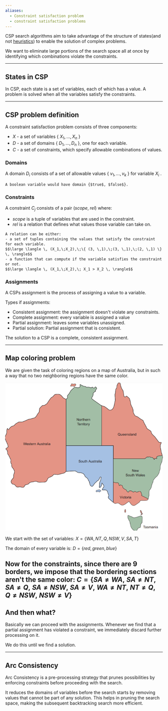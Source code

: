 ```yaml
---
aliases:
  - Constraint satisfaction problem
  - constraint satisfaction problems
---
```

CSP search algorithms aim to take advantage of the structure of states(and not [heuristics](../Artificial%20Intelligence/Heuristics.md)) to enable the solution of complex problems.

We want to eliminate large portions of the search space all at once by identifying which combinations violate the constraints.

---

## States in CSP

In CSP, each state is a set of variables, each of which has a value. A problem is solved when all the variables satisfy the constraints.

---

## CSP problem definition

A constraint satisfaction problem consists of three components:
- $X$ - a set of variables { ${X_1,...,X_n}$ }
- $D$ - a set of domains { ${D_1,...,D_n}$ }, one for each variable.
- $C$ - a set of constraints, which specify allowable combinations of values.


### Domains

A domain $D_i$ consists of a set of allowable values { ${v_1,...,v_k}$ } for variable $X_i$ .

```ad-example
A boolean variable would have domain {$true$, $false$}.
```


###  Constraints

A constraint $C_j$ consists of a pair $(scope, \;rel)$ where:
- $scope$ is a tuple of variables that are used in the constraint.
- $rel$ is a relation that defines what values those variable can take on.

```ad-example
A relation can be either:
- a set of tuples containing the values that satisfy the constraint for each variable.
$$\large \langle \, (X_1,\;X_2),\;\{ (3, \,1),\;(3, \,1),\;(2, \,1) \} \, \rangle$$
- a function that can compute if the variable satisfies the constraint or not.
$$\large \langle \, (X_1,\;X_2),\; X_1 > X_2 \, \rangle$$
```


### Assignments

A CSPs assignment is the process of assigning a value to a variable.

Types if assignments:
- Consistent assignment: the assignment doesn't violate any constraints.
- Complete assignment: every variable is assigned a value
- Partial assignment: leaves some variables unassigned.
- Partial solution: Partial assignment that is consistent.

The solution to a CSP is a complete, consistent assignment.

---

## Map coloring problem

We are given the task of coloring regions on a map of Australia, but in such a way that no two neighboring regions have the same color.

![](../z_images/Pasted%20image%2020230416193009.png)

We start with the set of variables:
$X = \{WA,NT,Q,NSW,V,SA,T\}$

The domain of every variable is:
$D = \{red,green,blue\}$

Now for the constraints, since there are 9 borders, we impose that the bordering sections aren't the same color:
$C = \{SA\neq WA,\; SA \neq NT,\; SA\neq Q,\; SA \neq NSW,\; SA \neq V,\; WA \neq NT,\; NT \neq Q,\; Q \neq NSW,\; NSW \neq V\}$
---

## And then what?

Basically we can proceed with the assignments.
Whenever we find that a partial assignment has violated a constraint, we immediately discard further processing on it.

We do this until we find a solution.

---

## Arc Consistency

Arc Consistency is a pre-processing strategy that prunes possibilities by enforcing constraints before proceeding with the search.

It reduces the domains of variables before the search starts by removing values that cannot be part of any solution.
This helps in pruning the search space, making the subsequent backtracking search more efficient.